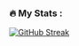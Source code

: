 ### :fire: My Stats :
[![GitHub Streak](https://streak-stats.demolab.com/?user=dashaBobrovad)](https://git.io/streak-stats)

<!-- [![Top Langs](https://github-readme-stats.vercel.app/api/top-langs/?username=dashaBobrovad&layout=compact&theme=vision-friendly-dark)](https://github.com/anuraghazra/github-readme-stats) -->
